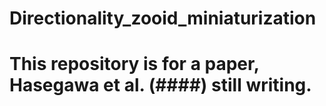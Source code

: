 # Directionality_zooid_miniaturization
# This repository is for a paper, Hasegawa et al. (####) still writing.

